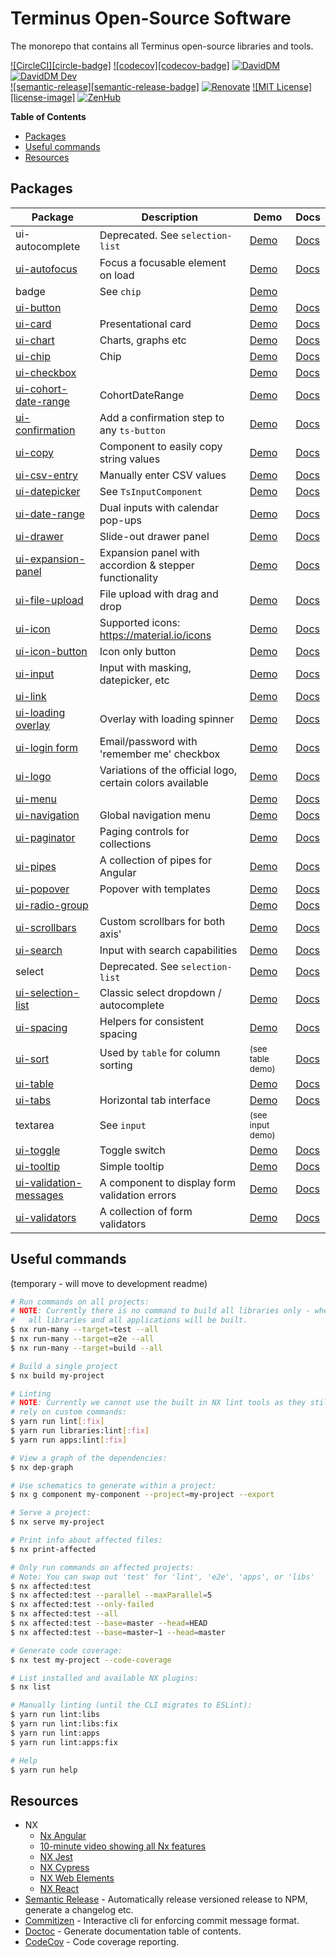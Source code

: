 # Terminus Open-Source Software

The monorepo that contains all Terminus open-source libraries and tools.

[![CircleCI][circle-badge]][circle-link]
[![codecov][codecov-badge]][codecov-project]
[![DavidDM][david-badge]][david-link]
[![DavidDM Dev][david-dev-badge]][david-link]
<br>
[![semantic-release][semantic-release-badge]][semantic-release]
[![Renovate][renovate-badge]][renovate-link]
[![MIT License][license-image]][license-url]
[![ZenHub][zenhub-image]][zenhub-url]

<!-- START doctoc generated TOC please keep comment here to allow auto update -->
<!-- DON'T EDIT THIS SECTION, INSTEAD RE-RUN doctoc TO UPDATE -->
**Table of Contents**

- [Packages](#packages)
- [Useful commands](#useful-commands)
- [Resources](#resources)

<!-- END doctoc generated TOC please keep comment here to allow auto update -->

## Packages


|                      Package                      |                        Description                        |               Demo               |                 Docs                 |
|---------------------------------------------------|-----------------------------------------------------------|----------------------------------|--------------------------------------|
| ui-autocomplete                                   | Deprecated. See `selection-list`                          | [Demo][demo-autocomplete]        | [Docs][docs-autocomplete]            |
| [ui-autofocus][src-autofocus]                     | Focus a focusable element on load                         | [Demo][demo-autofocus]           | [Docs][docs-autofocus]               |
| badge                                             | See `chip`                                                | [Demo][demo-chip]                |                                      |
| [ui-button][src-button]                           |                                                           | [Demo][demo-button]              | [Docs][docs-button]                  |
| [ui-card][src-card]                               | Presentational card                                       | [Demo][demo-card]                | [Docs][docs-card]                    |
| [ui-chart][src-chart]                             | Charts, graphs etc                                        | [Demo][demo-chart]               | [Docs][docs-chart]                   |
| [ui-chip][src-chip]                               | Chip                                                      | [Demo][demo-chip]                | [Docs][docs-chip]                    |
| [ui-checkbox][src-checkbox]                       |                                                           | [Demo][demo-checkbox]            | [Docs][docs-checkbox]                |
| [ui-cohort-date-range][src-cohort-date-range]     | CohortDateRange                                           | [Demo][demo-cohort-date-range]   | [Docs][docs-cohort-date-range]       |
| [ui-confirmation][src-confirmation]               | Add a confirmation step to any `ts-button`                | [Demo][demo-confirmation]        | [Docs][docs-confirmation]            |
| [ui-copy][src-copy]                               | Component to easily copy string values                    | [Demo][demo-copy]                | [Docs][docs-copy]                    |
| [ui-csv-entry][src-csv-entry]                     | Manually enter CSV values                                 | [Demo][demo-csv-entry]           | [Docs][docs-csv-entry]               |
| [ui-datepicker][src-input]                        | See `TsInputComponent`                                    | [Demo][demo-input]               | [Docs][docs-input]                   |
| [ui-date-range][src-date-range]                   | Dual inputs with calendar pop-ups                         | [Demo][demo-date-range]          | [Docs][docs-date-range]              |
| [ui-drawer][src-drawer]                           | Slide-out drawer panel                                    | [Demo][demo-drawer]              | [Docs][docs-drawer]                  |
| [ui-expansion-panel][src-expansion-panel]         | Expansion panel with accordion & stepper functionality    | [Demo][demo-expansion-panel]     | [Docs][docs-expansion-panel]         |
| [ui-file-upload][src-file-upload]                 | File upload with drag and drop                            | [Demo][demo-file-upload]         | [Docs][docs-file-upload]             |
| [ui-icon][src-icon]                               | Supported icons: https://material.io/icons                | [Demo][demo-icon]                | [Docs][docs-icon]                    |
| [ui-icon-button][src-icon-button]                 | Icon only button                                          | [Demo][demo-icon-button]         | [Docs][docs-icon-button]             |
| [ui-input][src-input]                             | Input with masking, datepicker, etc                       | [Demo][demo-input]               | [Docs][docs-input]                   |
| [ui-link][src-link]                               |                                                           | [Demo][demo-link]                | [Docs][docs-link]                    |
| [ui-loading overlay][src-loading-overlay]         | Overlay with loading spinner                              | [Demo][demo-loading-overlay]     | [Docs][docs-loading-overlay]         |
| [ui-login form][src-login-form]                   | Email/password with 'remember me' checkbox                | [Demo][demo-log-in-form]         | [Docs][docs-login-form]              |
| [ui-logo][src-logo]                               | Variations of the official logo, certain colors available | [Demo][demo-logo]                | [Docs][docs-logo]                    |
| [ui-menu][src-menu]                               |                                                           | [Demo][demo-menu]                | [Docs][docs-menu]                    |
| [ui-navigation][src-navigation]                   | Global navigation menu                                    | [Demo][demo-navigation]          | [Docs][docs-navigation]              |
| [ui-paginator][src-paginator]                     | Paging controls for collections                           | [Demo][demo-paginator]           | [Docs][docs-paginator]               |
| [ui-pipes][src-pipes]                             | A collection of pipes for Angular                         | [Demo][demo-pipes]               | [Docs][docs-pipes]                   |
| [ui-popover][src-popover]                         | Popover with templates                                    | [Demo][demo-popover]             | [Docs][docs-popover]                 |
| [ui-radio-group][src-radio-group]                 |                                                           | [Demo][demo-radio-group]         | [Docs][docs-radio-group]             |
| [ui-scrollbars][src-scrollbars]                   | Custom scrollbars for both axis'                          | [Demo][demo-scrollbars]          | [Docs][docs-scrollbars]              |
| [ui-search][src-search]                           | Input with search capabilities                            | [Demo][demo-search]              | [Docs][docs-search]                  |
| select                                            | Deprecated. See `selection-list`                          | [Demo][demo-select]              | [Docs][docs-select]                  |
| [ui-selection-list][src-selection-list]           | Classic select dropdown / autocomplete                    | [Demo][demo-selection-list]      | [Docs][docs-selection-list]          |
| [ui-spacing][src-spacing]                         | Helpers for consistent spacing                            | [Demo][demo-spacing]             | [Docs][docs-spacing]                 |
| [ui-sort][src-sort]                               | Used by `table` for column sorting                        | <small>(see table demo)</small>  | [Docs][docs-sort]                    |
| [ui-table][src-table]                             |                                                           | [Demo][demo-table]               | [Docs][docs-table]                   |
| [ui-tabs][src-tabs]                               | Horizontal tab interface                                  | [Demo][demo-tabs]                | [Docs][docs-tabs]                    |
| textarea                                          | See `input`                                               | <small>(see input demo)</small>  |                                      |
| [ui-toggle][src-toggle]                           | Toggle switch                                             | [Demo][demo-toggle]              | [Docs][docs-toggle]                  |
| [ui-tooltip][src-tooltip]                         | Simple tooltip                                            | [Demo][demo-tooltip]             | [Docs][docs-tooltip]                 |
| [ui-validation-messages][src-validation-messages] | A component to display form validation errors             | [Demo][demo-validation-messages] | [Docs][docs-validation-messages]     |
| [ui-validators][src-validators]                   | A collection of form validators                           | [Demo][demo-validators]          | [Docs][docs-validators]              |






## Useful commands

(temporary - will move to development readme)

```bash
# Run commands on all projects:
# NOTE: Currently there is no command to build all libraries only - when running all, 
#   all libraries and all applications will be built.
$ nx run-many --target=test --all
$ nx run-many --target=e2e --all
$ nx run-many --target=build --all

# Build a single project
$ nx build my-project

# Linting
# NOTE: Currently we cannot use the built in NX lint tools as they still rely on TSLint. For now we
# rely on custom commands:
$ yarn run lint[:fix]
$ yarn run libraries:lint[:fix]
$ yarn run apps:lint[:fix]

# View a graph of the dependencies:
$ nx dep-graph

# Use schematics to generate within a project:
$ nx g component my-component --project=my-project --export

# Serve a project:
$ nx serve my-project

# Print info about affected files:
$ nx print-affected

# Only run commands on affected projects:
# Note: You can swap out 'test' for 'lint', 'e2e', 'apps', or 'libs'
$ nx affected:test
$ nx affected:test --parallel --maxParallel=5
$ nx affected:test --only-failed
$ nx affected:test --all
$ nx affected:test --base=master --head=HEAD
$ nx affected:test --base=master~1 --head=master

# Generate code coverage:
$ nx test my-project --code-coverage

# List installed and available NX plugins:
$ nx list

# Manually linting (until the CLI migrates to ESLint):
$ yarn run lint:libs
$ yarn run lint:libs:fix
$ yarn run lint:apps
$ yarn run lint:apps:fix

# Help
$ yarn run help
```






## Resources

- NX
    - [Nx Angular][nx-angular]
    - [10-minute video showing all Nx features][nx-video]
    - [NX Jest][nx-jest]
    - [NX Cypress][nx-cypress]
    - [NX Web Elements][nx-web-elements]
    - [NX React][nx-react]
- [Semantic Release][semantic-release] - Automatically release versioned release to NPM, generate a changelog etc.
- [Commitizen][commitizen] - Interactive cli for enforcing commit message format.
- [Doctoc][doctoc] - Generate documentation table of contents.
- [CodeCov][codecov] - Code coverage reporting.


<!-- Links -->
[codecov]:          https://codecov.io
[commitizen]:       https://github.com/commitizen
[doctoc]:           https://github.com/thlorenz/doctoc
[semantic-release]: https://github.com/semantic-release/semantic-release
[nx-angular]:       https://nx.dev/angular
[nx-video]:         https://nx.dev/angular/getting-started/what-is-nx
[nx-jest]:          https://nx.dev/angular/plugins/jest/overview
[nx-cypress]:       https://nx.dev/angular/plugins/cypress/overview
[nx-web-elements]:  https://nx.dev/angular/plugins/web/overview
[nx-react]:         https://nx.dev/angular/plugins/react/overview

[codecov-project]:  https://codecov.io/gh/GetTerminus/terminus-ui
[circle-link]:      https://circleci.com/gh/GetTerminus/terminus-oss/tree/master
[renovate-badge]:   https://img.shields.io/badge/renovate-enabled-brightgreen.svg
[renovate-link]:    https://renovatebot.com
[david-dev-badge]:  https://david-dm.org/GetTerminus/terminus-oss/dev-status.svg
[david-badge]:      https://david-dm.org/GetTerminus/terminus-oss.svg
[david-link]:       https://david-dm.org/GetTerminus/terminus-oss?view=list
[license-url]:      https://github.com/GetTerminus/terminus-ui/blob/release/LICENSE
[zenhub-image]:     https://dxssrr2j0sq4w.cloudfront.net/3.2.0/img/external/zenhub-badge.png
[zenhub-url]:       https://github.com/GetTerminus/terminus-oss#zenhub

<!-- Source Directories -->
[src-autofocus]:           https://github.com/GetTerminus/terminus-oss/blob/master/libs/ui/autofocus/src/
[src-button]:              https://github.com/GetTerminus/terminus-oss/blob/master/libs/ui/button/src/
[src-card]:                https://github.com/GetTerminus/terminus-oss/blob/master/libs/ui/card/src/
[src-chart]:               https://github.com/GetTerminus/terminus-oss/blob/master/libs/ui/chart/src/
[src-checkbox]:            https://github.com/GetTerminus/terminus-oss/blob/master/libs/ui/checkbox/src/
[src-chip]:                https://github.com/GetTerminus/terminus-oss/blob/master/libs/ui/chip/src
[src-cohort-date-range]:   https://github.com/GetTerminus/terminus-oss/blob/master/libs/ui/cohort-date-range/src/
[src-confirmation]:        https://github.com/GetTerminus/terminus-oss/blob/master/libs/ui/confirmation/src/
[src-copy]:                https://github.com/GetTerminus/terminus-oss/blob/master/libs/ui/copy/src/
[src-csv-entry]:           https://github.com/GetTerminus/terminus-oss/blob/master/libs/ui/csv-entry/src/
[src-date-range]:          https://github.com/GetTerminus/terminus-oss/blob/master/libs/ui/date-range/src/
[src-drawer]:              https://github.com/GetTerminus/terminus-oss/blob/master/libs/ui/drawer/src/
[src-expansion-panel]:     https://github.com/GetTerminus/terminus-oss/blob/master/libs/ui/expansion-panel/src/
[src-file-upload]:         https://github.com/GetTerminus/terminus-oss/blob/master/libs/ui/file-upload/src/
[src-icon-button]:         https://github.com/GetTerminus/terminus-oss/blob/master/libs/ui/icon-button/src/
[src-icon]:                https://github.com/GetTerminus/terminus-oss/blob/master/libs/ui/icon/src/
[src-input]:               https://github.com/GetTerminus/terminus-oss/blob/master/libs/ui/input/src/
[src-link]:                https://github.com/GetTerminus/terminus-oss/blob/master/libs/ui/link/src/
[src-loading-overlay]:     https://github.com/GetTerminus/terminus-oss/blob/master/libs/ui/loading-overlay/src/
[src-login-form]:          https://github.com/GetTerminus/terminus-oss/blob/master/libs/ui/login-form/src/
[src-logo]:                https://github.com/GetTerminus/terminus-oss/blob/master/libs/ui/logo/src/
[src-menu]:                https://github.com/GetTerminus/terminus-oss/blob/master/libs/ui/menu/src/
[src-navigation]:          https://github.com/GetTerminus/terminus-oss/blob/master/libs/ui/navigation/src/
[src-paginator]:           https://github.com/GetTerminus/terminus-oss/blob/master/libs/ui/paginator/src/
[src-pipes]:               https://github.com/GetTerminus/terminus-oss/blob/master/libs/ui/pipes/src/
[src-popover]:             https://github.com/Getterminus/terminus-oss/blob/master/libs/ui/popover/src/
[src-radio-group]:         https://github.com/GetTerminus/terminus-oss/blob/master/libs/ui/radio-group/src/
[src-scrollbars]:          https://github.com/GetTerminus/terminus-oss/blob/master/libs/ui/scrollbars/src/
[src-search]:              https://github.com/GetTerminus/terminus-oss/blob/master/libs/ui/search/src/
[src-selection-list]:      https://github.com/GetTerminus/terminus-oss/blob/master/libs/ui/selection-list/src/
[src-sort]:                https://github.com/GetTerminus/terminus-oss/blob/master/libs/ui/sort/src/
[src-spacing]:             https://github.com/GetTerminus/terminus-oss/blob/master/libs/ui/spacing/src/
[src-table]:               https://github.com/GetTerminus/terminus-oss/blob/master/libs/ui/table/src/
[src-tabs]:                https://github.com/GetTerminus/terminus-oss/blob/master/libs/ui/tabs/src/
[src-toggle]:              https://github.com/GetTerminus/terminus-oss/blob/master/libs/ui/toggle/src/
[src-tooltip]:             https://github.com/GetTerminus/terminus-oss/blob/master/libs/ui/tooltip/src/
[src-validation-messages]: https://github.com/GetTerminus/terminus-oss/blob/master/libs/ui/validation-messages/src/
[src-validators]:          https://github.com/GetTerminus/terminus-oss/blob/master/libs/ui/validators/src/

<!-- TODO: Verify links are still correct after the move -->
<!-- Demos -->
[demo-autocomplete]:        https://getterminus.github.io/ui-demos-release/components/autocomplete
[demo-autofocus]:           https://getterminus.github.io/ui-demos-release/components/autofocus
[demo-button]:              https://getterminus.github.io/ui-demos-release/components/button
[demo-card]:                https://getterminus.github.io/ui-demos-release/components/card
[demo-chart]:               https://getterminus.github.io/ui-demos-release/components/chart
[demo-chip]:                https://getterminus.github.io/ui-demos-release/components/chip
[demo-checkbox]:            https://getterminus.github.io/ui-demos-release/components/checkbox
[demo-cohort-date-range]:   https://getterminus.github.io/ui-demos-release/components/cohort-date-range
[demo-confirmation]:        https://getterminus.github.io/ui-demos-release/components/confirmation
[demo-copy]:                https://getterminus.github.io/ui-demos-release/components/copy
[demo-csv-entry]:           https://getterminus.github.io/ui-demos-release/components/csv-entry
[demo-date-range]:          https://getterminus.github.io/ui-demos-release/components/date-range
[demo-drawer]:              https://getterminus.github.io/ui-demos-release/components/drawer
[demo-expansion-panel]:     https://getterminus.github.io/ui-demos-release/components/expansion-panel
[demo-file-upload]:         https://getterminus.github.io/ui-demos-release/components/file-upload
[demo-icon-button]:         https://getterminus.github.io/ui-demos-release/components/icon-button
[demo-icon]:                https://getterminus.github.io/ui-demos-release/components/icon
[demo-input]:               https://getterminus.github.io/ui-demos-release/components/input
[demo-link]:                https://getterminus.github.io/ui-demos-release/components/link
[demo-loading-overlay]:     https://getterminus.github.io/ui-demos-release/components/loading-overlay
[demo-log-in-form]:         https://getterminus.github.io/ui-demos-release/components/log-in-form
[demo-logo]:                https://getterminus.github.io/ui-demos-release/components/logo
[demo-menu]:                https://getterminus.github.io/ui-demos-release/components/menu
[demo-navigation]:          https://getterminus.github.io/ui-demos-release/components/navigation
[demo-paginator]:           https://getterminus.github.io/ui-demos-release/components/paginator
[demo-pipes]:               https://getterminus.github.io/ui-demos-release/components/pipes
[demo-popover]:             https://getterminus.github.io/ui-demos-release/components/popover
[demo-radio-group]:         https://getterminus.github.io/ui-demos-release/components/radio
[demo-scrollbars]:          https://getterminus.github.io/ui-demos-release/components/scrollbars
[demo-search]:              https://getterminus.github.io/ui-demos-release/components/search
[demo-select]:              https://getterminus.github.io/ui-demos-release/components/select
[demo-selection-list]:      https://getterminus.github.io/ui-demos-release/components/selection-list
[demo-spacing-constant]:    https://getterminus.github.io/ui-demos-release/components/spacing-constant
[demo-spacing]:             https://getterminus.github.io/ui-demos-release/components/spacing
[demo-table]:               https://getterminus.github.io/ui-demos-release/components/table
[demo-tabs]:                https://getterminus.github.io/ui-demos-release/components/tabs
[demo-toggle]:              https://getterminus.github.io/ui-demos-release/components/toggle
[demo-tooltip]:             https://getterminus.github.io/ui-demos-release/components/tooltip
[demo-validation-messages]: https://getterminus.github.io/ui-demos-release/components/validation-messages
[demo-validators]:          https://getterminus.github.io/ui-demos-release/components/validation

<!-- TODO: Verify links are still correct after the move -->
<!-- TS Primary Docs -->
[docs-autocomplete]:        http://uilibrary-docs.terminus.ninja/release/components/TsAutocompleteComponent.html
[docs-autofocus]:           http://uilibrary-docs.terminus.ninja/release/directives/TsAutofocusDirective.html
[docs-button]:              http://uilibrary-docs.terminus.ninja/release/components/TsButtonComponent.html
[docs-card]:                http://uilibrary-docs.terminus.ninja/release/components/TsCardComponent.html
[docs-chart]:               http://uilibrary-docs.terminus.ninja/release/components/TsChartComponent.html
[docs-checkbox]:            http://uilibrary-docs.terminus.ninja/release/components/TsCheckboxComponent.html
[docs-chip]:                http://uilibrary-docs.terminus.ninja/release/components/TsChipCollectionComponent.html
[docs-cohort-date-range]:   http://uilibrary-docs.terminus.ninja/release/components/TsCohortDateRangeComponent.html
[docs-confirmation]:        http://uilibrary-docs.terminus.ninja/release/directives/TsConfirmationDirective.html
[docs-copy]:                http://uilibrary-docs.terminus.ninja/release/components/TsCopyComponent.html
[docs-csv-entry]:           http://uilibrary-docs.terminus.ninja/release/components/TsCSVEntryComponent.html
[docs-date-range]:          http://uilibrary-docs.terminus.ninja/release/components/TsDateRangeComponent.html
[docs-drawer]:              http://uilibrary-docs/terminus.ninja/release/components/TsDrawerComponent.html
[docs-expansion-panel]:     http://uilibrary-docs.terminus.ninja/release/components/TsExpansionPanelComponent.html
[docs-file-upload]:         http://uilibrary-docs.terminus.ninja/release/components/TsFileUploadComponent.html
[docs-icon-button]:         http://uilibrary-docs.terminus.ninja/release/components/TsIconButtonComponent.html
[docs-icon]:                http://uilibrary-docs.terminus.ninja/release/components/TsIconComponent.html
[docs-input]:               http://uilibrary-docs.terminus.ninja/release/components/TsInputComponent.html
[docs-link]:                http://uilibrary-docs.terminus.ninja/release/components/TsLinkComponent.html
[docs-loading-overlay]:     http://uilibrary-docs.terminus.ninja/release/components/TsLoadingOverlayComponent.html
[docs-login-form]:          http://uilibrary-docs.terminus.ninja/release/components/TsLoginFormComponent.html
[docs-logo]:                http://uilibrary-docs.terminus.ninja/release/components/TsLogoComponent.html
[docs-menu]:                http://uilibrary-docs.terminus.ninja/release/components/TsMenuComponent.html
[docs-navigation]:          http://uilibrary-docs.terminus.ninja/release/components/TsNavigationComponent.html
[docs-paginator]:           http://uilibrary-docs.terminus.ninja/release/components/TsPaginatorComponent.html
[docs-pipes]:               http://uilibrary-docs.terminus.ninja/release/modules/TsPipesModule.html
[docs-popover]:             http://uilibrary-docs.terminus.ninja/release/modules/TsPopoverComponent.html
[docs-radio-group]:         http://uilibrary-docs.terminus.ninja/release/components/TsRadioGroupComponent.html
[docs-scrollbars]:          http://uilibrary-docs.terminus.ninja/release/components/TsScrollbarsComponent.html
[docs-search]:              http://uilibrary-docs.terminus.ninja/release/components/TsSearchComponent.html
[docs-select]:              http://uilibrary-docs.terminus.ninja/release/components/TsSelectComponent.html
[docs-selection-list]:      http://uilibrary-docs.terminus.ninja/release/components/TsSelectionListComponent.html
[docs-sort]:                http://uilibrary-docs.terminus.ninja/release/directives/TsSortDirective.html
[docs-spacing]:             http://uilibrary-docs.terminus.ninja/release/directives/TsVerticalSpacingDirective.html
[docs-table]:               http://uilibrary-docs.terminus.ninja/release/components/TsTableComponent.html
[docs-tabs]:                http://uilibrary-docs.terminus.ninja/release/components/TsTabCollectionComponent.html
[docs-toggle]:              http://uilibrary-docs.terminus.ninja/release/components/TsToggleComponent.html
[docs-tooltip]:             http://uilibrary-docs.terminus.ninja/release/components/TsTooltipComponent.html
[docs-validation-messages]: http://uilibrary-docs.terminus.ninja/release/injectables/TsValidationMessagesComponent.html
[docs-validators]:          http://uilibrary-docs.terminus.ninja/release/injectables/TsValidatorsService.html
